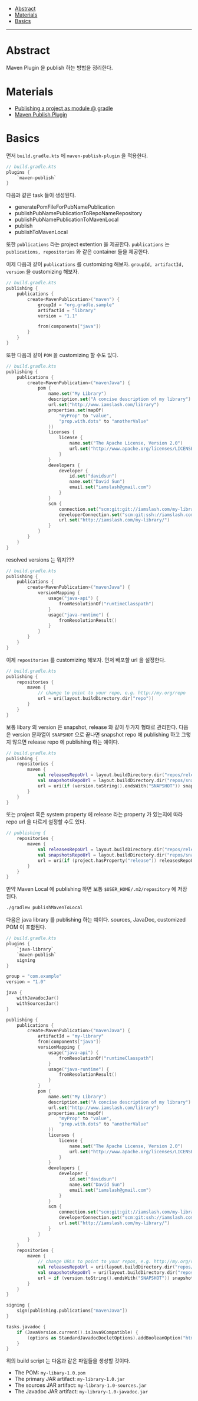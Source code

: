 - [Abstract](#abstract)
- [Materials](#materials)
- [Basics](#basics)

----

# Abstract

Maven Plugin 을 publish 하는 방법을 정리한다.

# Materials

* [Publishing a project as module @ gradle](https://docs.gradle.org/current/userguide/publishing_setup.html)
* [Maven Publish Plugin](https://docs.gradle.org/current/userguide/publishing_maven.html)

# Basics

먼저 `build.gradle.kts` 에 `maven-publish-plugin` 을 적용한다.

```kotlin
// build.gradle.kts
plugins {
    `maven-publish`
}
```

다음과 같은 task 들이 생성된다.

* generatePomFileForPubNamePublication
* publishPubNamePublicationToRepoNameRepository
* publishPubNamePublicationToMavenLocal
* publish
* publishToMavenLocal

또한 `publications` 라는 project extention 을 제공한다. `publications` 는 `publications, repositories` 와 같은 container 들을 제공한다.

이제 다음과 같이 `publications` 를 customizing 해보자. `groupId, artifactId, version` 을 customizing 해보자.

```kotlin
// build.gradle.kts
publishing {
    publications {
        create<MavenPublication>("maven") {
            groupId = "org.gradle.sample"
            artifactId = "library"
            version = "1.1"

            from(components["java"])
        }
    }
}
```

또한 다음과 같이 `POM` 을 customizing 할 수도 있다.

```kotlin
// build.gradle.kts
publishing {
    publications {
        create<MavenPublication>("mavenJava") {
            pom {
                name.set("My Library")
                description.set("A concise description of my library")
                url.set("http://www.iamslash.com/library")
                properties.set(mapOf(
                    "myProp" to "value",
                    "prop.with.dots" to "anotherValue"
                ))
                licenses {
                    license {
                        name.set("The Apache License, Version 2.0")
                        url.set("http://www.apache.org/licenses/LICENSE-2.0.txt")
                    }
                }
                developers {
                    developer {
                        id.set("davidsun")
                        name.set("David Sun")
                        email.set("iamslash@gmail.com")
                    }
                }
                scm {
                    connection.set("scm:git:git://iamslash.com/my-library.git")
                    developerConnection.set("scm:git:ssh://iamslash.com/my-library.git")
                    url.set("http://iamslash.com/my-library/")
                }
            }
        }
    }
}
```

resolved versions 는 뭐지???

```kotlin
// build.gradle.kts
publishing {
    publications {
        create<MavenPublication>("mavenJava") {
            versionMapping {
                usage("java-api") {
                    fromResolutionOf("runtimeClasspath")
                }
                usage("java-runtime") {
                    fromResolutionResult()
                }
            }
        }
    }
}
```

이제 `repositories` 를 customizing 해보자. 먼저 배포할 url 을 설정한다.

```kotlin
// build.gradle.kts
publishing {
    repositories {
        maven {
            // change to point to your repo, e.g. http://my.org/repo
            url = uri(layout.buildDirectory.dir("repo"))
        }
    }
}
```

보통 libary 의 version 은 snapshot, release 와 같이 두가지 형태로 관리한다. 다음은 version 문자열이 `SNAPSHOT` 으로 끝나면 snapshot repo 에 publishing 하고 그렇지 않으면 release repo 에 publishing 하는 예이다.

```kotlin
// build.gradle.kts
publishing {
    repositories {
        maven {
            val releasesRepoUrl = layout.buildDirectory.dir("repos/releases")
            val snapshotsRepoUrl = layout.buildDirectory.dir("repos/snapshots")
            url = uri(if (version.toString().endsWith("SNAPSHOT")) snapshotsRepoUrl else releasesRepoUrl)
        }
    }
}
```

또는 project 혹은 system property 에 release 라는 property 가 있는지에 따라 repo url 을 다르게 설정할 수도 있다.

```kotlin
// publishing {
    repositories {
        maven {
            val releasesRepoUrl = layout.buildDirectory.dir("repos/releases")
            val snapshotsRepoUrl = layout.buildDirectory.dir("repos/snapshots")
            url = uri(if (project.hasProperty("release")) releasesRepoUrl else snapshotsRepoUrl)
        }
    }
}
```

만약 Maven Local 에 publishing 하면 보통 `$USER_HOME/.m2/repository` 에 저장된다.

```bash
./gradlew publishMavenToLocal
```

다음은 java library 를 publishing 하는 예이다. sources, JavaDoc, customized POM 이 포함된다. 

```kotlin
// build.gradle.kts
plugins {
    `java-library`
    `maven-publish`
    signing
}

group = "com.example"
version = "1.0"

java {
    withJavadocJar()
    withSourcesJar()
}

publishing {
    publications {
        create<MavenPublication>("mavenJava") {
            artifactId = "my-library"
            from(components["java"])
            versionMapping {
                usage("java-api") {
                    fromResolutionOf("runtimeClasspath")
                }
                usage("java-runtime") {
                    fromResolutionResult()
                }
            }
            pom {
                name.set("My Library")
                description.set("A concise description of my library")
                url.set("http://www.iamslash.com/library")
                properties.set(mapOf(
                    "myProp" to "value",
                    "prop.with.dots" to "anotherValue"
                ))
                licenses {
                    license {
                        name.set("The Apache License, Version 2.0")
                        url.set("http://www.apache.org/licenses/LICENSE-2.0.txt")
                    }
                }
                developers {
                    developer {
                        id.set("davidsun")
                        name.set("David Sun")
                        email.set("iamslash@gmail.com")
                    }
                }
                scm {
                    connection.set("scm:git:git://iamslash.com/my-library.git")
                    developerConnection.set("scm:git:ssh://iamslash.com/my-library.git")
                    url.set("http://iamslash.com/my-library/")
                }
            }
        }
    }
    repositories {
        maven {
            // change URLs to point to your repos, e.g. http://my.org/repo
            val releasesRepoUrl = uri(layout.buildDirectory.dir("repos/releases"))
            val snapshotsRepoUrl = uri(layout.buildDirectory.dir("repos/snapshots"))
            url = if (version.toString().endsWith("SNAPSHOT")) snapshotsRepoUrl else releasesRepoUrl
        }
    }
}

signing {
    sign(publishing.publications["mavenJava"])
}

tasks.javadoc {
    if (JavaVersion.current().isJava9Compatible) {
        (options as StandardJavadocDocletOptions).addBooleanOption("html5", true)
    }
}
```

위의 build script 는 다음과 같은 파일들을 생성할 것이다.

* The POM: `my-libary-1.0.pom`
* The primary JAR artifact: `my-library-1.0.jar`
* The sources JAR artifact: `my-library-1.0-sources.jar`
* The Javadoc JAR artifact: `my-library-1.0-javadoc.jar`
